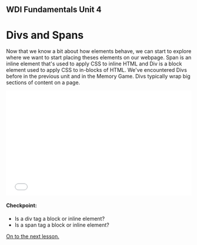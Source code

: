 **WDI Fundamentals Unit 4**
---
# Divs and Spans

Now that we know a bit about how elements behave, we can start to explore where we want to start placing theses elements on our webpage. Span is an inline element that's used to apply CSS to inline HTML and Div is a block element used to apply CSS to in-blocks of HTML. We've encountered Divs before in the previous unit and in the Memory Game. Divs typically wrap big sections of content on a page.

<div class="wistia_responsive_padding" style="padding:56.25% 0 0 0;position:relative;"><div class="wistia_responsive_wrapper" style="height:100%;left:0;position:absolute;top:0;width:100%;"><iframe src="//fast.wistia.net/embed/iframe/34jr20yvus?seo=false&videoFoam=true" allowtransparency="true" frameborder="0" scrolling="no" class="wistia_embed" name="wistia_embed" allowfullscreen mozallowfullscreen webkitallowfullscreen oallowfullscreen msallowfullscreen width="100%" height="100%"></iframe></div></div>
<script src="//fast.wistia.net/assets/external/E-v1.js" async></script>

#### Checkpoint:

* Is a div tag a block or inline element?
* Is a span tag a block or inline element?

[On to the next lesson.](03_lesson.md)
